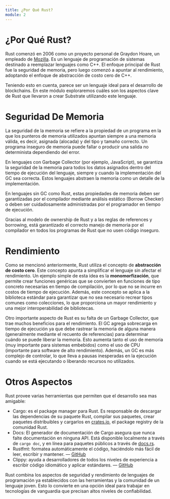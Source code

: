 ```yaml
---
title: ¿Por Qué Rust?
module: 2
---
```


# ¿Por Qué Rust?

Rust comenzó en 2006 como un proyecto personal de Graydon Hoare, un empleado de [Mozilla](https://www.mozilla.org/). Es un lenguaje de programación de sistemas destinado a reemplazar lenguajes como C++. El enfoque principal de Rust fue la seguridad de memoria, pero luego comenzó a apuntar al rendimiento, adoptando el enfoque de abstracción de costo cero de C++. 

Teniendo esto en cuenta, parece ser un lenguaje ideal para el desarrollo de blockchains. En este módulo exploraremos cuáles son los aspectos clave de Rust que llevaron a crear Substrate utilizando este lenguaje.

# Seguridad De Memoria

La seguridad de la memoria se refiere a la propiedad de un programa en la que los punteros de memoria utilizados apuntan siempre a una memoria válida, es decir, asignada (alocada) y del tipo y tamaño correcto. Un programa inseguro de memoria puede fallar o producir una salida no determinista dependiendo del error.

En lenguajes con Garbage Collector (por ejemplo, JavaScript), se garantiza la seguridad de la memoria para todos los datos asignados dentro del tiempo de ejecución del lenguaje, siempre y cuando la implementación del GC sea correcta. Estos lenguajes abstraen la memoria como un detalle de la implementación.

En lenguajes sin GC como Rust, estas propiedades de memoria deben ser garantizadas por el compilador mediante análisis estático (Borrow Checker) o deben ser cuidadosamente administradas por el programador en tiempo de ejecución.

Gracias al modelo de ownership de Rust y a las reglas de references y borrowing, está garantizado el correcto manejo de memoria por el compilador en todos los programas de Rust que no usen código inseguro.

# Rendimiento

Como se mencionó anteriormente, Rust utiliza el concepto de **abstracción de costo cero**. Este concepto apunta a simplificar el lenguaje sin afectar el rendimiento. Un ejemplo simple de esta idea es la **monomorfización**, que permite crear funciones genéricas que se convierten en funciones de tipo concreto necesarias en tiempo de compilación, por lo que no se incurre en costos de tiempo de ejecución. Además, este concepto se aplica a la biblioteca estándar para garantizar que no sea necesario recrear tipos comunes como colecciones, lo que proporciona un mayor rendimiento y una mejor interoperabilidad de bibliotecas.

Otro importante aspecto de Rust es su falta de un Garbage Collector, que trae muchos beneficios para el rendimiento. El GC agrega sobrecarga en tiempo de ejecución ya que debe rastrear la memoria de alguna manera (generalmente mediante el recuento de referencias) para determinar cuándo se puede liberar la memoria. Esto aumenta tanto el uso de memoria (muy importante para sistemas embebidos) como el uso de CPU (importante para software de alto rendimiento). Además, un GC es más complejo de controlar, lo que lleva a pausas inesperadas en la ejecución cuando se está ejecutando o liberando recursos no utilizados.

# Otros Aspectos

Rust provee varias herramientas que permiten que el desarrollo sea mas amigable:

- Cargo: es el package manager para Rust. Es responsable de descargar las dependencias de su paquete Rust, compilar sus paquetes, crear paquetes distribuibles y cargarlos en [crates.io](http://crates.io/), el package registry de la comunidad Rust.
- Docs: El generador de documentación de Cargo asegura que nunca falte documentación en ninguna API. Está disponible localmente a través de `cargo doc`, y en línea para paquetes públicos a través de [docs.rs](https://docs.rs/).
- Rustfmt: formatea automáticamente el código, haciéndolo más fácil de leer, escribir y mantener. — [GitHub](https://github.com/rust-lang/rustfmt)
- Clippy:  ayuda a desarrolladores de todos los niveles de experiencia a escribir código idiomático y aplicar estándares. — [GitHub](https://github.com/rust-lang/rust-clippy)

Rust combina los aspectos de seguridad y rendimiento de lenguajes de programación ya establecidos con las herramientas y la comunidad de un lenguaje joven. Esto lo convierte en una opción ideal para trabajar en tecnologías de vanguardia que precisan altos niveles de confiabilidad.

